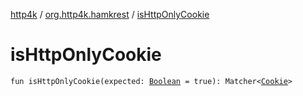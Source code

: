 [http4k](../index.md) / [org.http4k.hamkrest](index.md) / [isHttpOnlyCookie](./is-http-only-cookie.md)

# isHttpOnlyCookie

`fun isHttpOnlyCookie(expected: `[`Boolean`](https://kotlinlang.org/api/latest/jvm/stdlib/kotlin/-boolean/index.html)` = true): Matcher<`[`Cookie`](../org.http4k.core.cookie/-cookie/index.md)`>`